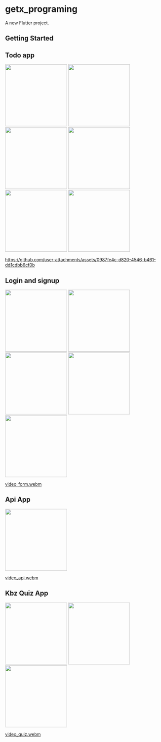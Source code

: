 # getx_programing

A new Flutter project.

## Getting Started

## Todo app
<img src= "https://github.com/user-attachments/assets/87bc4112-4ab5-4184-b6b5-e7df199c0508" width="200"/>
<img src= "https://github.com/user-attachments/assets/9aebf2fd-9e7b-4dff-aa24-6345b9a6e93e" width="200"/>
<img src= "https://github.com/user-attachments/assets/4092b0e2-0a0f-4cc5-bff9-5ee9130adf9c" width="200"/>
<img src= "https://github.com/user-attachments/assets/36ffabba-9f59-4579-b9fa-f597daecd9e9" width="200"/>
<img src= "https://github.com/user-attachments/assets/31a3cd92-4bae-4c45-953d-da763922573c" width="200"/>
<img src= "https://github.com/user-attachments/assets/baea695c-43fe-4064-b521-35843aa73449" width="200"/>



https://github.com/user-attachments/assets/0987fe4c-d820-4546-b461-dd1cdbb6cf0b


## Login and signup 

<img src= "https://github.com/user-attachments/assets/6b92fe2e-38d3-43ac-8832-2f5b764dfa2f" width="200"/>
<img src= "https://github.com/user-attachments/assets/be091414-0571-421e-8993-365a78bbf448" width="200"/>
<img src= "https://github.com/user-attachments/assets/3bef3dd3-03ae-456a-8efd-5c4c8c95ee45" width="200"/>
<img src= "https://github.com/user-attachments/assets/e1915401-f7c6-4211-b35a-be0829dafaf0" width="200"/>
<img src= "https://github.com/user-attachments/assets/7c8d209e-80d7-4240-af6f-e0d72d4d6b96" width="200"/>

[video_form.webm](https://github.com/user-attachments/assets/46670c27-5da8-436a-b3d6-39365c07701e)


## Api App
<img src= "https://github.com/user-attachments/assets/0a9759e5-97a3-4bb8-be1f-3c83388b86d1" width="200"/>



[video_api.webm](https://github.com/user-attachments/assets/5117b971-72eb-43c5-9937-db61853d196b)

## Kbz Quiz App
<img src= "https://github.com/user-attachments/assets/22bfaf2c-c574-455b-9fdf-f4797aacd59f" width="200"/>

<img src= "https://github.com/user-attachments/assets/3215ef83-c01b-4b99-83e0-c49d9516ff9b" width="200"/>

<img src= "https://github.com/user-attachments/assets/10f6e36f-a54b-4187-9496-0ea0ff132544" width="200"/>

[video_quiz.webm](https://github.com/user-attachments/assets/b8a5c356-2b18-4bde-b148-6b69c9adba11)


